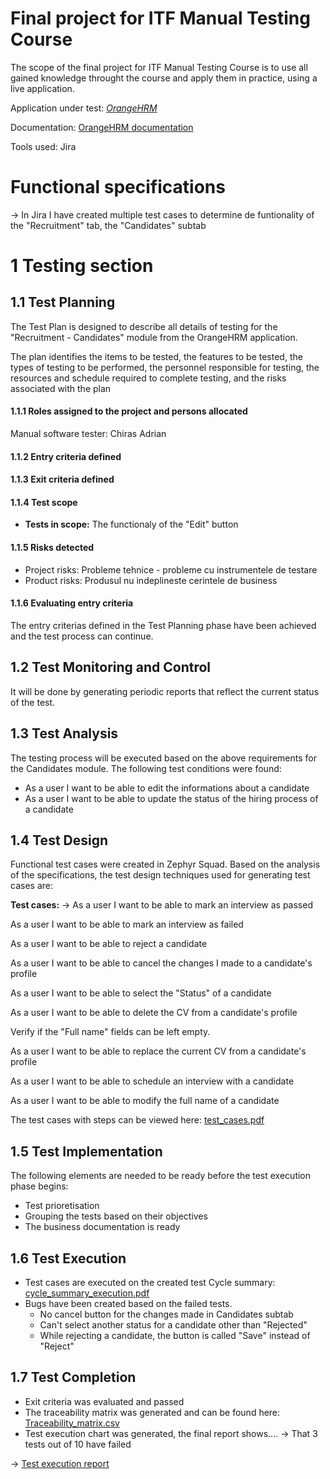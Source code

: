 # Final project for ITF Manual Testing Course

The scope of the final project for ITF Manual Testing Course is to use all gained knowledge throught the course and apply them in practice, using a live application. 

Application under test: *[OrangeHRM](https://opensource-demo.orangehrmlive.com/web/index.php/auth/login)*

Documentation: [OrangeHRM documentation](https://www.orangehrm.com/assets/Files/Complete-Administrative-User-Guide.pdf?url=/Files/Complete-Administrative-User-Guide.pdf)

Tools used: Jira

# Functional specifications

-> In Jira I have created multiple test cases to determine de funtionality of the "Recruitment" tab, the "Candidates" subtab


# 1 Testing section

## 1.1 Test Planning

The Test Plan is designed to describe all details of testing for the "Recruitment - Candidates" module from the OrangeHRM application. 

The plan identifies the items to be tested, the features to be tested, the types of testing to be performed, the personnel responsible for testing, the resources and schedule required to complete testing, and the risks associated with the plan

#### 1.1.1 Roles assigned to the project and persons allocated

Manual software tester: Chiras Adrian

#### 1.1.2 Entry criteria defined


#### 1.1.3 Exit criteria defined

#### 1.1.4 Test scope

* __Tests in scope:__ The functionaly of the "Edit" button

#### 1.1.5 Risks detected

* Project risks: Probleme tehnice - probleme cu instrumentele de testare
* Product risks: Produsul nu indeplineste cerintele de business

#### 1.1.6 Evaluating entry criteria

The entry criterias defined in the Test Planning phase have been achieved and the test process can continue. 

## 1.2 Test Monitoring and Control

It will be done by generating periodic reports that reflect the current status of the test.

## 1.3 Test Analysis

The testing process will be executed based on the above requirements for the Candidates module. The following test conditions were found:
 * As a user I want to be able to edit the informations about a candidate
 * As a user I want to be able to update the status of the hiring process of a candidate

## 1.4 Test Design

Functional test cases were created in Zephyr Squad. Based on the analysis of the specifications, the test design techniques used for generating test cases 
are:

**Test cases:**
-> 
As a user I want to be able to mark an interview as passed

As a user I want to be able to mark an interview as failed

As a user I want to be able to reject a candidate

As a user I want to be able to cancel the changes I made to a candidate's profile

As a user I want to be able to select the "Status" of a candidate

As a user I want to be able to delete the CV from a candidate's profile

Verify if the "Full name" fields can be left empty.

As a user I want to be able to replace the current CV from a candidate's profile

As a user I want to be able to schedule an interview with a candidate

As a user I want to be able to modify the full name of a candidate


The test cases with steps can be viewed here: [test_cases.pdf](https://github.com/ChirasAdrian/manual_testing_portofolio/blob/main/Zephyr%20Test%20Steps%20(Jira).pdf)

## 1.5 Test Implementation

The following elements are needed to be ready before the test execution phase begins:

* Test prioretisation
* Grouping the tests based on their objectives
* The business documentation is ready

## 1.6 Test Execution

* Test cases are executed on the created test Cycle summary: [cycle_summary_execution.pdf](https://github.com/ChirasAdrian/manual_testing_portofolio/blob/main/Zephyr%20Test%20Executions%20%2B%20Results%20(Jira)%20(1).pdf)
* Bugs have been created based on the failed tests. 
    *  No cancel button for the changes made in Candidates subtab
    *  Can't select another status for a candidate other than "Rejected"
    *  While rejecting a candidate, the button is called "Save" instead of "Reject"


## 1.7 Test Completion

* Exit criteria was evaluated and passed
* The traceability matrix was generated and can be found here: [Traceability_matrix.csv](https://github.com/ChirasAdrian/manual_testing_portofolio/blob/main/Traceability%20Report%20(Direct%20Only)%20(Jira).pdf)
* Test execution chart was generated, the final report shows.... -> That 3 tests out of 10 have failed

-> [Test execution report](https://github.com/ChirasAdrian/manual_testing_portofolio/blob/main/Execution%20Report.pdf)
